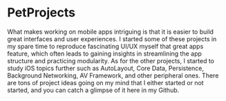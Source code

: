 # PetProjects

What makes working on mobile apps intriguing is that it is easier to build great interfaces and user experiences.
I started some of these projects in my spare time to reproduce fascinating UI/UX myself that great apps feature, which often leads to gaining insights in streamlining the app structure and practicing modularity.
As for the other projects, I started to study iOS topics further such as AutoLayout, Core Data, Persistence, Background Networking, AV Framework, and other peripheral ones.
There are tons of project ideas going on my mind that I either started or not started, and you can catch a glimpse of it here in my Github.
